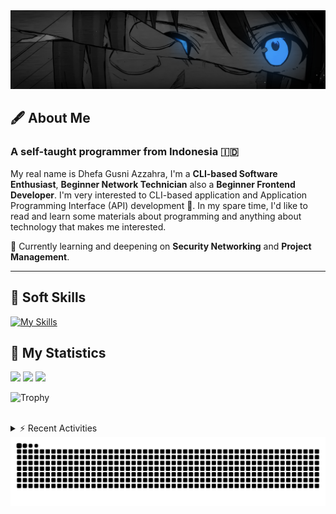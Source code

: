 <!-- Header Badges -->
<!--
[![Profile Views](https://komarev.com/ghpvc/?username=mitsuki31&color=blue&label=PROFILE+VIEWS)](https://github.com/mitsuki31)

[![Follow](https://img.shields.io/twitter/url?url=https%3A%2F%2Ftwitter.com%2Fryuumitsuki31)](https://twitter.com/ryuumitsuki31)
-->

<!-- Header Banner -->
<!--
  ==========================  [ COPYRIGHT NOTICE ]  =========================
  - The header image was edited by me, but I do not own any copyright for the source image.
  - All copyrights are owned by their respective owners.
  - 
  - Character Name: 井芹 仁菜 / Nina Iseri (from Girls Band Cry「ガールズバンドクライ」anime)
  ===============================================================
-->
<img id="headerBanner" src="./images/headerBanner.png" height="auto"/>

## 🖋️ About Me
### A self-taught programmer from **Indonesia** 🇮🇩
My real name is Dhefa Gusni Azzahra, I'm a **CLI-based Software Enthusiast**,
**Beginner Network Technician** also a **Beginner Frontend Developer**. I'm very interested to CLI-based application and Application Programming Interface (API) development 🌲. In my spare time, I'd like to read and learn some materials about programming and anything about technology that makes me interested.

🌱 Currently learning and deepening on **Security Networking** and **Project Management**.

---

## 👾 Soft Skills

[![My Skills](https://skillicons.dev/icons?i=py,c,cpp,java,js,ts,css,sass,html,bash,arduino)](https://skillicons.dev)


## 🔭 My Statistics

<picture id="stats">
    <source 
            srcset="https://github-readme-stats.vercel.app/api?username=mitsuki31&show_icons=true&theme=tokyonight&include_all_commits=true&show_private=falsee&hide=stars"
            media="(prefers-color-scheme: dark)"
    />
    <source
            srcset="https://github-readme-stats.vercel.app/api?username=mitsuki31&show_icons=true&include_all_commits=true&show_private=false&hide=stars"
            media="(prefers-color-scheme: light), (prefers-color-scheme: no-preference)"
    />
    <img src="https://github-readme-stats.vercel.app/api?username=mitsuki31&show_icons=true&include_all_commits=true&show_private=false&hide=stars" />
</picture>

<picture id="top-langs">
    <source
            srcset="https://github-readme-stats.vercel.app/api/top-langs/?username=mitsuki31&layout=donut&theme=tokyonight&count_private=true&langs_count=10"
            media="(prefers-color-scheme: dark)"
    />
    <source
            srcset="https://github-readme-stats.vercel.app/api/top-langs/?username=mitsuki31&layout=donut&count_private=true&langs_count=10"
            media="(prefers-color-scheme: light), (prefers-color-scheme: no-preference)"
    />
    <img src="https://github-readme-stats.vercel.app/api/top-langs/?username=mitsuki31&layout=donut&langs_count=10&count_private=true" />
</picture>

<picture id="profile-summary">
    <source
            srcset="https://github-profile-summary-cards.vercel.app/api/cards/profile-details?username=mitsuki31&theme=tokyonight"
            media="(prefers-color-scheme: dark)"
    />
    <source
            srcset="https://github-profile-summary-cards.vercel.app/api/cards/profile-details?username=mitsuki31&theme=github"
            media="(prefers-color-scheme: light), (prefers-color-scheme: no-preference)"
    />
    <img src="https://github-profile-summary-cards.vercel.app/api/cards/profile-details?username=mitsuki31" />
</picture>

![Trophy](https://github-profile-trophy.vercel.app/?username=mitsuki31&theme=algolia&column=-1&rank=-C,-D&title=-Experience&no-bg=true)

<br/>


<details>
<summary>⚡ Recent Activities</summary>

<!--START_SECTION:activity-->
1. 🚀 Published release [v2.0.0 Beta 2](https://github.com/mitsuki31/ytmp3-js/releases/tag/v2.0.0-b.2) in [mitsuki31/ytmp3-js](https://github.com/mitsuki31/ytmp3-js)
2. 🎉 Merged PR [#121](https://github.com/mitsuki31/ytmp3-js/pull/121) in [mitsuki31/ytmp3-js](https://github.com/mitsuki31/ytmp3-js)
3. 💪 Opened PR [#121](https://github.com/mitsuki31/ytmp3-js/pull/121) in [mitsuki31/ytmp3-js](https://github.com/mitsuki31/ytmp3-js)
4. 🎉 Merged PR [#120](https://github.com/mitsuki31/ytmp3-js/pull/120) in [mitsuki31/ytmp3-js](https://github.com/mitsuki31/ytmp3-js)
5. 💪 Opened PR [#120](https://github.com/mitsuki31/ytmp3-js/pull/120) in [mitsuki31/ytmp3-js](https://github.com/mitsuki31/ytmp3-js)
6. 🚀 Published release [v1.0.0](https://github.com/mitsuki31/deepget/releases/tag/v1.0.0) in [mitsuki31/deepget](https://github.com/mitsuki31/deepget)
7. 🎉 Merged PR [#104](https://github.com/mitsuki31/ytmp3-js/pull/104) in [mitsuki31/ytmp3-js](https://github.com/mitsuki31/ytmp3-js)
8. 💪 Opened PR [#104](https://github.com/mitsuki31/ytmp3-js/pull/104) in [mitsuki31/ytmp3-js](https://github.com/mitsuki31/ytmp3-js)
9. 🎉 Merged PR [#101](https://github.com/mitsuki31/ytmp3-js/pull/101) in [mitsuki31/ytmp3-js](https://github.com/mitsuki31/ytmp3-js)
10. 💪 Opened PR [#101](https://github.com/mitsuki31/ytmp3-js/pull/101) in [mitsuki31/ytmp3-js](https://github.com/mitsuki31/ytmp3-js)
<!--END_SECTION:activity-->

</details>

<picture>
  <!-- For dark theme -->
  <source
    srcset="https://raw.githubusercontent.com/mitsuki31/mitsuki31/output/github-snake-dark.svg"
    media="(prefers-color-scheme: dark)"
  />
  <!-- For light theme -->
  <source
    srcset="https://raw.githubusercontent.com/mitsuki31/mitsuki31/output/github-snake.svg"
    media="(prefers-color-scheme: light)"
  />
  <!-- Default -->
  <img
    alt="GitHub Contribution Grid Snake"
    src="https://raw.githubusercontent.com/mitsuki31/mitsuki31/output/github-snake.svg"
  />
</picture>
